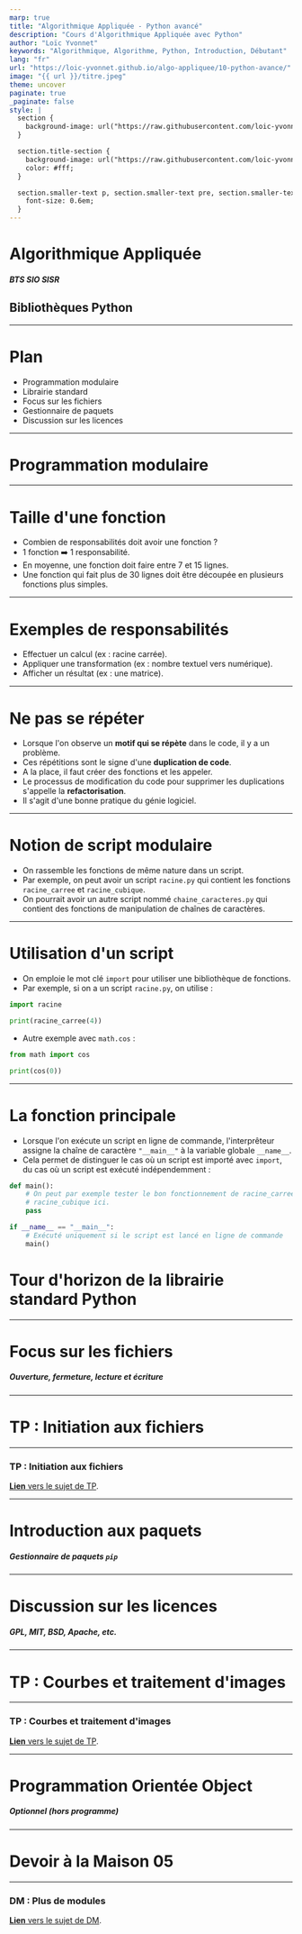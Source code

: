 ```yaml
---
marp: true
title: "Algorithmique Appliquée - Python avancé"
description: "Cours d'Algorithmique Appliquée avec Python"
author: "Loïc Yvonnet"
keywords: "Algorithmique, Algorithme, Python, Introduction, Débutant"
lang: "fr"
url: "https://loic-yvonnet.github.io/algo-appliquee/10-python-avance/"
image: "{{ url }}/titre.jpeg"
theme: uncover
paginate: true
_paginate: false
style: |
  section {
    background-image: url("https://raw.githubusercontent.com/loic-yvonnet/algo-appliquee/master/assets/bg_normal.jpg");
  }

  section.title-section {
    background-image: url("https://raw.githubusercontent.com/loic-yvonnet/algo-appliquee/master/assets/bg_title.jpg");
    color: #fff;
  }

  section.smaller-text p, section.smaller-text pre, section.smaller-text ul, section.smaller-text table {
    font-size: 0.6em;
  }
---
```


<!-- _class: title-section -->

# <!--fit--> Algorithmique Appliquée

##### BTS SIO SISR

## Bibliothèques Python

<!--
Tout langage de programmation et toute technologie moderne est complexe et profond.
Les bibliothèques sont très importantes pour développer des logiciels au bon niveau d'abstraction.
Afin que vous puissiez être efficaces rapidement dans vos entreprises en alternance, il est important que vous connaissiez les principales bibliothèques offertes par le langage de programmation Python.
-->

---

# Plan

- Programmation modulaire
- Librairie standard
- Focus sur les fichiers
- Gestionnaire de paquets
- Discussion sur les licences

---

<!-- _class: title-section -->

# Programmation modulaire

---


# Taille d'une fonction

* Combien de responsabilités doit avoir une fonction ?
* 1 fonction :arrow_right: 1 responsabilité.
* En moyenne, une fonction doit faire entre 7 et 15 lignes.
* Une fonction qui fait plus de 30 lignes doit être découpée en plusieurs fonctions plus simples.

---

# Exemples de responsabilités

- Effectuer un calcul (ex : racine carrée).
- Appliquer une transformation (ex : nombre textuel vers numérique).
- Afficher un résultat (ex : une matrice).

---

# Ne pas se répéter

- Lorsque l'on observe un **motif qui se répète** dans le code, il y a un problème.
- Ces répétitions sont le signe d'une **duplication de code**.
- A la place, il faut créer des fonctions et les appeler.
- Le processus de modification du code pour supprimer les duplications s'appelle la **refactorisation**.
- Il s'agit d'une bonne pratique du génie logiciel.

<!--
Par exemple, lorsque l'on a dupliqué plusieurs fois le code de la racine carrée pour calculer la racine de 16, puis pour calculer la somme d'une racine carrée et d'une racine cubique.
A la place, nous avons désormais une fonction racine carrée propre et réutilisable.
-->

---

# Notion de script modulaire

- On rassemble les fonctions de même nature dans un script.
- Par exemple, on peut avoir un script `racine.py` qui contient les fonctions `racine_carree` et `racine_cubique`.
- On pourrait avoir un autre script nommé `chaine_caracteres.py` qui contient des fonctions de manipulation de chaînes de caractères.

---

# Utilisation d'un script

- On emploie le mot clé `import` pour utiliser une bibliothèque de fonctions.
- Par exemple, si on a un script `racine.py`, on utilise :
```python
import racine

print(racine_carree(4))
```

- Autre exemple avec `math.cos` :
```python
from math import cos

print(cos(0))
```

---

# La fonction principale

- Lorsque l'on exécute un script en ligne de commande, l'interprêteur assigne la chaîne de caractère `"__main__"` à la variable globale `__name__`.
- Cela permet de distinguer le cas où un script est importé avec `import`, du cas où un script est exécuté indépendemment :

```python
def main():
    # On peut par exemple tester le bon fonctionnement de racine_carree et 
    # racine_cubique ici.
    pass

if __name__ == "__main__":
    # Exécuté uniquement si le script est lancé en ligne de commande
    main()
```


<!-- _class: title-section -->

# <!--fit--> Tour d'horizon de la librairie standard Python

---

<!-- _class: title-section -->

# <!--fit--> Focus sur les fichiers

##### Ouverture, fermeture, lecture et écriture

---

<!-- _class: title-section -->

# TP : Initiation aux fichiers

---

### TP : Initiation aux fichiers

[**Lien** vers le sujet de TP](./tp-16-fichiers.html).

---

<!-- _class: title-section -->

# <!--fit--> Introduction aux paquets

##### Gestionnaire de paquets `pip`

---

<!-- _class: title-section -->

# <!--fit--> Discussion sur les licences

##### GPL, MIT, BSD, Apache, etc.

---

<!-- _class: title-section -->

# TP : Courbes et traitement d'images

---

### TP : Courbes et traitement d'images

[**Lien** vers le sujet de TP](./tp-17-courbes.html).

---

<!-- _class: title-section -->

# <!--fit--> Programmation Orientée Object

##### Optionnel (hors programme)

---

<!-- _class: title-section -->

# Devoir à la Maison 05

---

### DM : Plus de modules

[**Lien** vers le sujet de DM](./dm-05.html).
